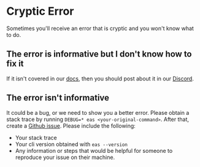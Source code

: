 # Cryptic Error

Sometimes you'll receive an error that is cryptic and you won't know what to do.

## The error is informative but I don't know how to fix it

If it isn't covered in our [docs](https://docs.expo.dev), then you should post about it in our [Discord](https://chat.expo.dev/).

## The error isn't informative

It could be a bug, or we need to show you a better error. Please obtain a stack trace by running `DEBUG=* eas <your-original-command>`. After that, create a [Github issue](https://github.com/expo/eas-cli/issues). Please include the following:

- Your stack trace
- Your cli version obtained with `eas --version`
- Any information or steps that would be helpful for someone to reproduce your issue on their machine.
